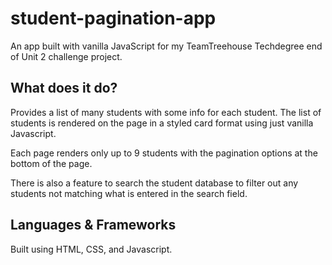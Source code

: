 # student-pagination-app

An app built with vanilla JavaScript for my TeamTreehouse Techdegree end of Unit 2 challenge project.

## What does it do?

Provides a list of many students with some info for each student. The list of students is rendered on the page in a styled card format using just vanilla Javascript. 

Each page renders only up to 9 students with the pagination options at the bottom of the page. 

There is also a feature to search the student database to filter out any students not matching what is entered in the search field.

## Languages & Frameworks

Built using HTML, CSS, and Javascript.

